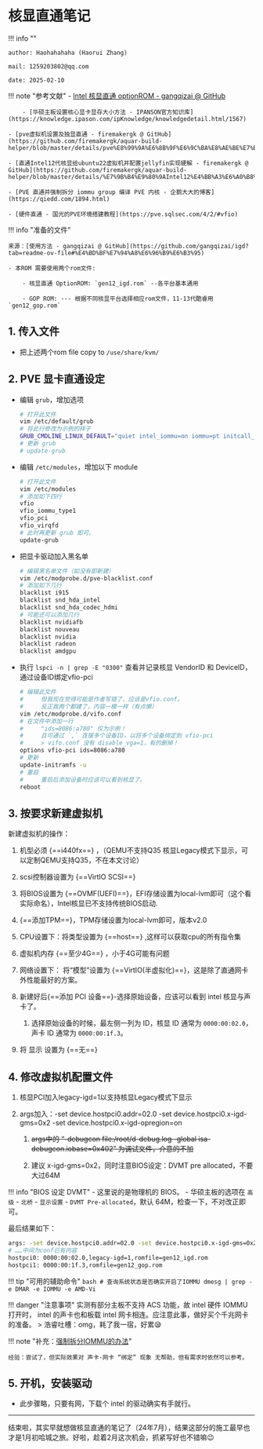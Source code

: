 # 核显直通笔记

!!! info ""
    
    author: Haohahahaha (Haorui Zhang)
    
    mail: 1259203802@qq.com

    date: 2025-02-10

!!! note "参考文献"
    - [Intel 核显直通 optionROM - gangqizai @ GitHub](https://github.com/gangqizai/igd)
        
        - [华硕主板设置核心显卡显存大小方法 - IPANSON官方知识库](https://knowledge.ipason.com/ipKnowledge/knowledgedetail.html/1567)
  
    - [pve虚拟机设置及独显直通 - firemakergk @ GitHub](https://github.com/firemakergk/aquar-build-helper/blob/master/details/pve%E8%99%9A%E6%8B%9F%E6%9C%BA%E8%AE%BE%E7%BD%AE%E5%8F%8A%E7%8B%AC%E6%98%BE%E7%9B%B4%E9%80%9A.md)
  
    - [直通Intel12代核显给ubuntu22虚拟机并配置jellyfin实现硬解 - firemakergk @ GitHub](https://github.com/firemakergk/aquar-build-helper/blob/master/details/%E7%9B%B4%E9%80%9AIntel12%E4%BB%A3%E6%A0%B8%E6%98%BE%E7%BB%99ubuntu22%E8%99%9A%E6%8B%9F%E6%9C%BA%E5%B9%B6%E9%85%8D%E7%BD%AEjellyfin%E5%AE%9E%E7%8E%B0%E7%A1%AC%E8%A7%A3.md)
    
    - [PVE 直通并强制拆分 iommu group 编译 PVE 内核 - 企鹅大大的博客](https://qiedd.com/1894.html)
    
    - [硬件直通 - 国光的PVE环境搭建教程](https://pve.sqlsec.com/4/2/#vfio)

!!! info "准备的文件"

    来源：[使用方法 - gangqizai @ GitHub](https://github.com/gangqizai/igd?tab=readme-ov-file#%E4%BD%BF%E7%94%A8%E6%96%B9%E6%B3%95)
    
    - 本ROM 需要使用两个rom文件:
        
        - 核显直通 OptionROM: `gen12_igd.rom` --各平台基本通用
        
        - GOP ROM: --- 根据不同核显平台选择相应rom文件，11-13代酷睿用 `gen12_gop.rom`

## 1. 传入文件

- 把上述两个rom file copy to `/use/share/kvm/`

## 2. PVE 显卡直通设定

- 编辑 `grub`，增加选项
  
    ```bash
    # 打开此文件
    vim /etc/default/grub   
    # 将此行修改为示例的样子
    GRUB_CMDLINE_LINUX_DEFAULT="quiet intel_iommu=on iommu=pt initcall_blacklist=sysfb_init pcie_acs_override=downstream"
    # 更新 grub 
    # update-grub
    ```

- 编辑 `/etc/modules`，增加以下 module
    
    ```bash
    # 打开此文件
    vim /etc/modules
    # 添加如下四行
    vfio
    vfio_iommu_type1
    vfio_pci
    vfio_virqfd
    # 此时再更新 grub 即可。
    update-grub
    ```

- 把显卡驱动加入黑名单

    ```bash
    # 编辑黑名单文件（如没有即新建）
    vim /etc/modprobe.d/pve-blacklist.conf
    # 添加如下几行
    blacklist i915
    blacklist snd_hda_intel 
    blacklist snd_hda_codec_hdmi
    # 可能还可以添加几行
    blacklist nvidiafb
    blacklist nouveau
    blacklist nvidia
    blacklist radeon
    blacklist amdgpu
    ```

- 执行 `lspci -n | grep -E "0300"` 查看并记录核显 VendorID 和 DeviceID，通过设备ID绑定vfio-pci 
    
    ```bash
    # 编辑此文件
    #     但我现在觉得可能是作者写错了，应该是vfio.conf。
    #     反正我两个都建了，内容一模一样（有点懒）
    vim /etc/modprobe.d/vifo.conf
    # 在文件中添加一行
    #     "ids=8086:a780" 仅为示例！
    #     且可通过 `,` 连接多个设备ID，以将多个设备绑定到 vfio-pci 
    #     > vifo.conf 没有 disable_vga=1，有的删掉！
    options vfio-pci ids=8086:a780
    # 更新
    update-initramfs -u
    # 重启
    #     重启后添加设备时应该可以看到核显了。
    reboot
    ``` 

## 3. 按要求新建虚拟机

新建虚拟机的操作：

1. 机型必须 {==i440fx==} ，（QEMU不支持Q35 核显Legacy模式下显示，可以定制QEMU支持Q35，不在本文讨论） 

2. scsi控制器设置为 {==VirtIO SCSI==} 

3. 将BIOS设置为 {==OVMF(UEFI)==}，EFI存储设置为local-lvm即可（这个看实际命名），Intel核显已不支持传统BIOS启动.

4. {==添加TPM==}，TPM存储设置为local-lvm即可，版本v2.0  

5. CPU设置下：将类型设置为 {==host==} ,这样可以获取cpu的所有指令集 

6. 虚拟机内存 {==至少4G==} ，小于4G可能有问题

7. 网络设置下： 将“模型”设置为 {==VirtIO(半虚拟化)==}，这是除了直通网卡外性能最好的方案。

8. 新建好后{==添加 PCI 设备==}-选择原始设备，应该可以看到 intel 核显与声卡了。
   
    1. 选择原始设备的时候，最左侧一列为 ID，核显 ID 通常为 `0000:00:02.0`，声卡 ID 通常为 `0000:00:1f.3`。

9. 将 显示 设置为 {==无==}

## 4. 修改虚拟机配置文件

1. 核显PCI加入legacy-igd=1以支持核显Legacy模式下显示
   
2.  args加入：-set device.hostpci0.addr=02.0 -set device.hostpci0.x-igd-gms=0x2 -set device.hostpci0.x-igd-opregion=on
    
    1.  ~~args中的 “-debugcon file:/root/d-debug.log -global isa-debugcon.iobase=0x402” 为调试文件，介意的不加~~
    
    2.  建议 x-igd-gms=0x2，同时注意BIOS设定：DVMT pre allocated，不要大过64M
   
!!! info "BIOS 设定 DVMT"
    - 这里说的是物理机的 BIOS。
    - 华硕主板的选项在 `高级` - `北桥` - `显示设置` - `DVMT Pre-allocated`，默认 64M，检查一下，不对改正即可。

最后结果如下：

```bash
args: -set device.hostpci0.addr=02.0 -set device.hostpci0.x-igd-gms=0x2 -set device.hostpci0.x-igd-opregion=on -debugcon file:/root/igd_debug.log -global isa-debugcon.iobase=0x402
# ……中间为conf已有内容
hostpci0: 0000:00:02.0,legacy-igd=1,romfile=gen12_igd.rom
hostpci1: 0000:00:1f.3,romfile=gen12_gop.rom
```

!!! tip "可用的辅助命令"
    ```bash
    # 查询系统状态是否确实开启了IOMMU
    dmesg | grep -e DMAR -e IOMMU -e AMD-Vi
    ```

!!! danger "注意事项"
    实测有部分主板不支持 ACS 功能，故 intel 硬件 IOMMU 打开时， intel 的声卡也和板载 intel 网卡相连。应注意此事，做好买个千兆网卡的准备。
    > 浩睿吐槽：omg，耗了我一宿，好累😪

!!! note "补充：[强制拆分IOMMU的办法](https://qiedd.com/1894.html)"

    经验：尝试了，但实际效果对 声卡-网卡 “绑定” 现象 无帮助，但有需求时依然可以参考。

## 5. 开机，安装驱动

- 此步骤略，只要有网，下载个 intel 的驱动确实有手就行。

---

结束啦，其实早就想做核显直通的笔记了（24年7月），结果这部分的施工最早也才是1月初哈城之旅。好啦，趁着2月这次机会，抓紧写好也不错嘛😉